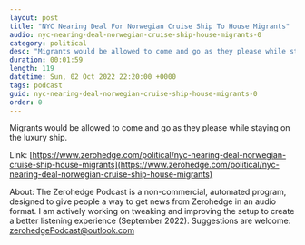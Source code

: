 ```yaml
---
layout: post
title: "NYC Nearing Deal For Norwegian Cruise Ship To House Migrants"
audio: nyc-nearing-deal-norwegian-cruise-ship-house-migrants-0
category: political
desc: "Migrants would be allowed to come and go as they please while staying on the luxury ship."
duration: 00:01:59
length: 119
datetime: Sun, 02 Oct 2022 22:20:00 +0000
tags: podcast
guid: nyc-nearing-deal-norwegian-cruise-ship-house-migrants-0
order: 0
---
```

Migrants would be allowed to come and go as they please while staying on the luxury ship.

Link: [https://www.zerohedge.com/political/nyc-nearing-deal-norwegian-cruise-ship-house-migrants](https://www.zerohedge.com/political/nyc-nearing-deal-norwegian-cruise-ship-house-migrants)

About: The Zerohedge Podcast is a non-commercial, automated program, designed to give people a way to get news from Zerohedge in an audio format.  I am actively working on tweaking and improving the setup to create a better listening experience (September 2022).  Suggestions are welcome: [zerohedgePodcast@outlook.com](mailto:zerohedgePodcast@outlook.com)
